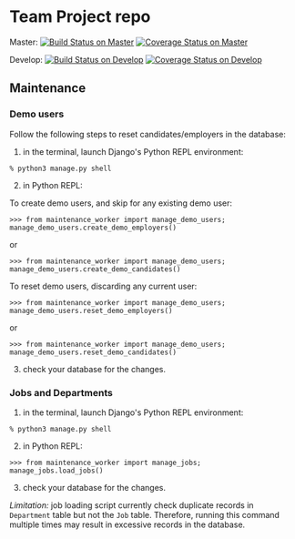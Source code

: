 # Team Project repo


Master: 
[![Build Status on Master](https://travis-ci.com/gcivil-nyu-org/fall2019-cs-gy-6063-team-one.svg?token=amzqTtkAvZH6KRzygZox&branch=master)](https://travis-ci.com/gcivil-nyu-org/fall2019-cs-gy-6063-team-one)
[![Coverage Status on Master](https://coveralls.io/repos/github/gcivil-nyu-org/fall2019-cs-gy-6063-team-one/badge.svg?branch=master&service=github)](https://coveralls.io/github/gcivil-nyu-org/fall2019-cs-gy-6063-team-one?branch=master&service=github)

Develop: 
[![Build Status on Develop](https://travis-ci.com/gcivil-nyu-org/fall2019-cs-gy-6063-team-one.svg?token=amzqTtkAvZH6KRzygZox&branch=develop)](https://travis-ci.com/gcivil-nyu-org/fall2019-cs-gy-6063-team-one)
[![Coverage Status on Develop](https://coveralls.io/repos/github/gcivil-nyu-org/fall2019-cs-gy-6063-team-one/badge.svg?branch=develop&service=github)](https://coveralls.io/github/gcivil-nyu-org/fall2019-cs-gy-6063-team-one?branch=develop&service=github)

## Maintenance


### Demo users

Follow the following steps to reset candidates/employers in the database:

1. in the terminal, launch Django's Python REPL environment:

```% python3 manage.py shell```

2. in Python REPL:

To create demo users, and skip for any existing demo user:

```>>> from maintenance_worker import manage_demo_users; manage_demo_users.create_demo_employers()```

or

```>>> from maintenance_worker import manage_demo_users; manage_demo_users.create_demo_candidates()```

To reset demo users, discarding any current user:

```>>> from maintenance_worker import manage_demo_users; manage_demo_users.reset_demo_employers()```

or

```>>> from maintenance_worker import manage_demo_users; manage_demo_users.reset_demo_candidates()```

3. check your database for the changes.

### Jobs and Departments

1. in the terminal, launch Django's Python REPL environment:

```% python3 manage.py shell```

2. in Python REPL:

```>>> from maintenance_worker import manage_jobs; manage_jobs.load_jobs()```

3. check your database for the changes.

*Limitation:* job loading script currently check duplicate records in `Department` table but not the `Job` table. Therefore, running this command multiple times may result in excessive records in the database.
